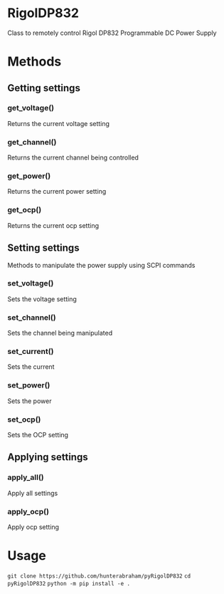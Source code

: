 # RigolDP832
Class to remotely control Rigol DP832 Programmable DC Power Supply

# Methods

## Getting settings

### get\_voltage()
Returns the current voltage setting

### get\_channel()
Returns the current channel being controlled

### get\_power()
Returns the current power setting

### get\_ocp()
Returns the current ocp setting

## Setting settings
Methods to manipulate the power supply using SCPI commands

### set\_voltage()
Sets the voltage setting

### set\_channel()
Sets the channel being manipulated

### set\_current()
Sets the current

### set\_power()
Sets the power

### set\_ocp()
Sets the OCP setting

## Applying settings

### apply\_all()
Apply all settings

### apply\_ocp()
Apply ocp setting

# Usage
`git clone https://github.com/hunterabraham/pyRigolDP832`
`cd pyRigolDP832`
`python -m pip install -e .`
